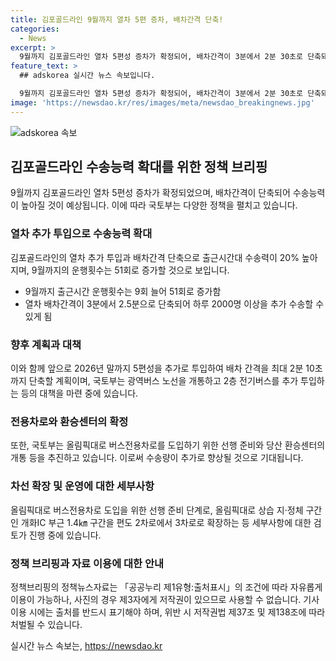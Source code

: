 ```yaml
---
title: 김포골드라인 9월까지 열차 5편 증차, 배차간격 단축!
categories:
  - News
excerpt: >
  9월까지 김포골드라인 열차 5편성 증차가 확정되어, 배차간격이 3분에서 2분 30초로 단축돼 수송능력이 20% 상승할 전망. 추가로 2026년까지 5편성 추가 투입해 배차 간격을 2분 10초로 단축하는 계획. 또한, 국토부는 광역버스 노선을 개통하고 2층 전기버스를 투입하여 수송부담을 낮출 예정. 당산 환승센터와 버스전용차로를 마련하여 시민들의 출퇴근 동선을 향상시킬 예정.
feature_text: >
  ## adskorea 실시간 뉴스 속보입니다.

  9월까지 김포골드라인 열차 5편성 증차가 확정되어, 배차간격이 3분에서 2분 30초로 단축돼 수송능력이 20% 상승할 전망. 추가로 2026년까지 5편성 추가 투입해 배차 간격을 2분 10초로 단축하는 계획. 또한, 국토부는 광역버스 노선을 개통하고 2층 전기버스를 투입하여 수송부담을 낮출 예정. 당산 환승센터와 버스전용차로를 마련하여 시민들의 출퇴근 동선을 향상시킬 예정.
image: 'https://newsdao.kr/res/images/meta/newsdao_breakingnews.jpg'
---
```


<p><img src="https://newsdao.kr/res/images/meta/newsdao_breakingnews.jpg" alt="adskorea 속보" /></p>

<h2 data-ke-size="size26">김포골드라인 수송능력 확대를 위한 정책 브리핑</h2>

<p data-ke-size="size16">9월까지 김포골드라인 열차 5편성 증차가 확정되었으며, 배차간격이 단축되어 수송능력이 높아질 것이 예상됩니다. 이에 따라 국토부는 다양한 정책을 펼치고 있습니다.</p>

<h3>열차 추가 투입으로 수송능력 확대</h3>

<p data-ke-size="size16">김포골드라인의 열차 추가 투입과 배차간격 단축으로 출근시간대 수송력이 20% 높아지며, 9월까지의 운행횟수는 51회로 증가할 것으로 보입니다.</p>

<ul>
    <li>9월까지 출근시간 운행횟수는 9회 늘어 51회로 증가함</li>
    <li>열차 배차간격이 3분에서 2.5분으로 단축되어 하루 2000명 이상을 추가 수송할 수 있게 됨</li>
</ul>

<h3>향후 계획과 대책</h3>

<p data-ke-size="size16">이와 함께 앞으로 2026년 말까지 5편성을 추가로 투입하여 배차 간격을 최대 2분 10초까지 단축할 계획이며, 국토부는 광역버스 노선을 개통하고 2층 전기버스를 추가 투입하는 등의 대책을 마련 중에 있습니다.</p>

<h3>전용차로와 환승센터의 확정</h3>

<p data-ke-size="size16">또한, 국토부는 올림픽대로 버스전용차로를 도입하기 위한 선행 준비와 당산 환승센터의 개통 등을 추진하고 있습니다. 이로써 수송량이 추가로 향상될 것으로 기대됩니다.</p>

<h3>차선 확장 및 운영에 대한 세부사항</h3>

<p data-ke-size="size16">올림픽대로 버스전용차로 도입을 위한 선행 준비 단계로, 올림픽대로 상습 지·정체 구간인 개화IC 부근 1.4㎞ 구간을 편도 2차로에서 3차로로 확장하는 등 세부사항에 대한 검토가 진행 중에 있습니다.</p>

<h3>정책 브리핑과 자료 이용에 대한 안내</h3>

<p data-ke-size="size16">정책브리핑의 정책뉴스자료는 「공공누리 제1유형:출처표시」의 조건에 따라 자유롭게 이용이 가능하나, 사진의 경우 제3자에게 저작권이 있으므로 사용할 수 없습니다. 기사 이용 시에는 출처를 반드시 표기해야 하며, 위반 시 저작권법 제37조 및 제138조에 따라 처벌될 수 있습니다.</p>
실시간 뉴스 속보는, <a href="https://newsdao.kr" rel="dofollow">https://newsdao.kr</a>


